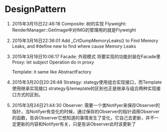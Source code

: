 # DesignPattern

1. 2015年3月15日22:46:18 
   Composite: 树的实现
   Flyweight: RenderManager::GetImage中对IMG的管理用的就是Flyweight

2. 2015年3月16日22:36:01
   Add _CrtDumpMemoryLeaks() to Find Memory Leaks, and #define new  to find where cause Memory Leaks

3. 2015年3月18日10:06:17
   Facade: 外观模式 将要实现的功能封装在Facade里
   Proxy: let subject Operation do in proxy

   Template: it same like AbstractFactory

4. 2015年3月20日20:26:48
   Strategy: stategy使用组合实现接口，而Template使用继承实现接口  strategy与temeplate的区别也正是继承与组合两种实现接口方式的区别。

5. 2015年3月24日21:44:30
   Observer: 需要一个类Notifyer来保存Observer的指针，当Notifyer有变化的时候，通过保存的Observer的指针调用Observer的函数，告诉Observer它想知道的事情发生了变化，它自己去更新，并不一定更新的内容和Notifyer有关，只是告诉Observer此时该更新了

